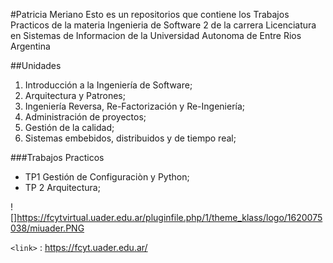 #Patricia Meriano
Esto es un repositorios que contiene los Trabajos Practicos de la materia Ingenieria de Software 2 de la carrera Licenciatura en Sistemas de Informacion de la Universidad Autonoma de Entre Rios Argentina

##Unidades
1.  Introducción a la Ingeniería de Software;
2. Arquitectura y Patrones;
3. Ingeniería Reversa, Re-Factorización y Re-Ingeniería;
4. Administración de proyectos;
5. Gestión de la calidad;
6. Sistemas embebidos, distribuidos y de tiempo real;

###Trabajos Practicos
* TP1 Gestión de Configuraciòn y Python;
* TP 2 Arquitectura;





![]https://fcytvirtual.uader.edu.ar/pluginfile.php/1/theme_klass/logo/1620075038/miuader.PNG




`<link>` : <https://fcyt.uader.edu.ar/>
